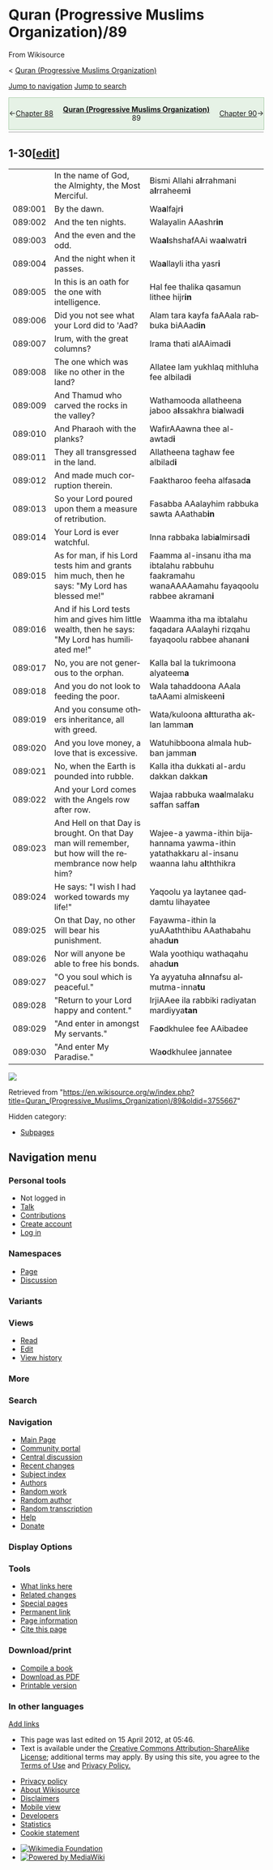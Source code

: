 <div id="mw-page-base" class="noprint">

</div>

<div id="mw-head-base" class="noprint">

</div>

<div id="content" class="mw-body" role="main">

<span id="top"></span>

<div id="siteNotice" class="mw-body-content">

</div>

<div class="mw-indicators mw-body-content">

</div>

# Quran (Progressive Muslims Organization)/89

<div id="bodyContent" class="mw-body-content">

<div id="siteSub" class="noprint">

From Wikisource

</div>

<div id="contentSub">

<span class="subpages">\< [Quran (Progressive Muslims
Organization)](/wiki/Quran_\(Progressive_Muslims_Organization\) "Quran (Progressive Muslims Organization)")</span>

</div>

<div id="contentSub2">

</div>

<div id="jump-to-nav">

</div>

[Jump to navigation](#mw-head) [Jump to search](#searchInput)

<div id="mw-content-text" class="mw-content-ltr" lang="en" dir="ltr">

<div class="mw-parser-output">

<div id="headerContainer" class="ws-noexport noprint">

<div id="navigationHeader" class="headertemplate" style="display:table; border-collapse:collapse; border-spacing:0px 0px; empty-cells:hide; border:1px solid #ACA; margin:0px auto 4px auto; width:100%;">

<div style="display:table-row-group; background-color:#E6F2E6;">

<div style="display:table-row;">

<div class="gen_header_backlink searchaux" style="display:table-cell; text-align:left; vertical-align:middle; width:20%;">

<span id="headerprevious" class="searchaux">←[Chapter
88](/wiki/Quran_\(Progressive_Muslims_Organization\)/88 "Quran (Progressive Muslims Organization)/88")</span>

</div>

<div class="gen_header_title" style="display:table-cell; text-align:center; width:60%;">

**<span id="header_title_text">[Quran (Progressive Muslims
Organization)](/wiki/Quran_\(Progressive_Muslims_Organization\) "Quran (Progressive Muslims Organization)")</span>**  
<span id="header_section_text">89</span>

</div>

<div class="gen_header_forelink searchaux" style="display:table-cell; text-align:right; vertical-align:middle; width:20%;">

<span id="headernext" class="searchaux">[Chapter
90](/wiki/Quran_\(Progressive_Muslims_Organization\)/90 "Quran (Progressive Muslims Organization)/90")→</span>

</div>

</div>

</div>

</div>

<div id="navigationNotes" class="header_notes searchaux" style="display:table; border-collapse:collapse; border-spacing:0px 0px; empty-cells:hide; border-bottom:1px solid #A0A0A0; font-size:0.90em; line-height:1.4; margin:0px auto 4px auto; width:100%;">

<div style="display:table-row-group; background-color:#FAFAFF;">

<div style="display:table-row;">

<div class="searchaux" style="display:table-cell;">

</div>

</div>

</div>

</div>

<div id="ws-data" class="ws-noexport" style="display:none; speak:none;">

<span id="ws-article-id">58092</span><span id="ws-title">[Quran
(Progressive Muslims
Organization)](/wiki/Quran_\(Progressive_Muslims_Organization\) "Quran (Progressive Muslims Organization)")
— *89*</span>

</div>

</div>

## <span id="1-30" class="mw-headline">1-30</span><span class="mw-editsection"><span class="mw-editsection-bracket">\[</span>[edit](/w/index.php?title=Quran_\(Progressive_Muslims_Organization\)/89&action=edit&section=1 "Edit section: 1-30")<span class="mw-editsection-bracket">\]</span></span>

|         |                                                                                                            |                                                                                                                                                                                                                                                                                                                        |
| ------- | ---------------------------------------------------------------------------------------------------------- | ---------------------------------------------------------------------------------------------------------------------------------------------------------------------------------------------------------------------------------------------------------------------------------------------------------------------- |
|         | In the name of God, the Almighty, the Most Merciful.                                                       | Bismi All<span class="underline">a</span>hi a**l**rra<span class="underline">h</span>m<span class="underline">a</span>ni a**l**rra<span class="underline">h</span>eem**i**                                                                                                                                             |
| 089:001 | By the dawn.                                                                                               | Wa**a**lfajr**i**                                                                                                                                                                                                                                                                                                      |
| 089:002 | And the ten nights.                                                                                        | Walay<span class="underline">a</span>lin AAashr**in**                                                                                                                                                                                                                                                                  |
| 089:003 | And the even and the odd.                                                                                  | Wa**al**shshafAAi wa**a**lwatr**i**                                                                                                                                                                                                                                                                                    |
| 089:004 | And the night when it passes.                                                                              | Wa**a**llayli i<span class="underline">tha</span> yasr**i**                                                                                                                                                                                                                                                            |
| 089:005 | In this is an oath for the one with intelligence.                                                          | Hal fee <span class="underline">tha</span>lika qasamun li<span class="underline">th</span>ee <span class="underline">h</span>ijr**in**                                                                                                                                                                                 |
| 089:006 | Did you not see what your Lord did to 'Aad?                                                                | Alam tara kayfa faAAala rabbuka biAA<span class="underline">a</span>d**in**                                                                                                                                                                                                                                            |
| 089:007 | Irum, with the great columns?                                                                              | Irama <span class="underline">tha</span>ti alAAim<span class="underline">a</span>d**i**                                                                                                                                                                                                                                |
| 089:008 | The one which was like no other in the land?                                                               | Allatee lam yukhlaq mithluh<span class="underline">a</span> fee albil<span class="underline">a</span>d**i**                                                                                                                                                                                                            |
| 089:009 | And Thamud who carved the rocks in the valley?                                                             | Wathamooda alla<span class="underline">th</span>eena j<span class="underline">a</span>boo a**l**<span class="underline">ss</span>akhra bi**a**lw<span class="underline">a</span>d**i**                                                                                                                                 |
| 089:010 | And Pharaoh with the planks?                                                                               | WafirAAawna <span class="underline">th</span>ee al-awt<span class="underline">a</span>d**i**                                                                                                                                                                                                                           |
| 089:011 | They all transgressed in the land.                                                                         | Alla<span class="underline">th</span>eena <span class="underline">t</span>aghaw fee albil<span class="underline">a</span>d**i**                                                                                                                                                                                        |
| 089:012 | And made much corruption therein.                                                                          | Faaktharoo feeh<span class="underline">a</span> alfas<span class="underline">a</span>d**a**                                                                                                                                                                                                                            |
| 089:013 | So your Lord poured upon them a measure of retribution.                                                    | Fa<span class="underline">s</span>abba AAalayhim rabbuka saw<span class="underline">t</span>a AAa<span class="underline">tha</span>b**in**                                                                                                                                                                             |
| 089:014 | Your Lord is ever watchful.                                                                                | Inna rabbaka labi**a**lmir<span class="underline">sa</span>d**i**                                                                                                                                                                                                                                                      |
| 089:015 | As for man, if his Lord tests him and grants him much, then he says: "My Lord has blessed me\!"            | Faamm<span class="underline">a</span> al-ins<span class="underline">a</span>nu i<span class="underline">tha</span> m<span class="underline">a</span> ibtal<span class="underline">a</span>hu rabbuhu faakramahu wanaAAAAamahu fayaqoolu rabbee akraman**i**                                                            |
| 089:016 | And if his Lord tests him and gives him little wealth, then he says: "My Lord has humiliated me\!"         | Waamm<span class="underline">a</span> i<span class="underline">tha</span> m<span class="underline">a</span> ibtal<span class="underline">a</span>hu faqadara AAalayhi rizqahu fayaqoolu rabbee ah<span class="underline">a</span>nan**i**                                                                              |
| 089:017 | No, you are not generous to the orphan.                                                                    | Kall<span class="underline">a</span> bal l<span class="underline">a</span> tukrimoona alyateem**a**                                                                                                                                                                                                                    |
| 089:018 | And you do not look to feeding the poor.                                                                   | Wal<span class="underline">a</span> ta<span class="underline">hadd</span>oona AAal<span class="underline">a</span> <span class="underline">t</span>aAA<span class="underline">a</span>mi almiskeen**i**                                                                                                                |
| 089:019 | And you consume others inheritance, all with greed.                                                        | Wata/kuloona a**l**ttur<span class="underline">a</span>tha aklan lamm<span class="underline">a</span>**n**                                                                                                                                                                                                             |
| 089:020 | And you love money, a love that is excessive.                                                              | Watu<span class="underline">h</span>ibboona alm<span class="underline">a</span>la <span class="underline">h</span>ubban jamm<span class="underline">a</span>**n**                                                                                                                                                      |
| 089:021 | No, when the Earth is pounded into rubble.                                                                 | Kall<span class="underline">a</span> i<span class="underline">tha</span> dukkati al-ar<span class="underline">d</span>u dakkan dakk<span class="underline">a</span>**n**                                                                                                                                               |
| 089:022 | And your Lord comes with the Angels row after row.                                                         | Waj<span class="underline">a</span>a rabbuka wa**a**lmalaku <span class="underline">s</span>affan <span class="underline">s</span>aff<span class="underline">a</span>**n**                                                                                                                                             |
| 089:023 | And Hell on that Day is brought. On that Day man will remember, but how will the remembrance now help him? | Wajee-a yawma-i<span class="underline">th</span>in bijahannama yawma-i<span class="underline">th</span>in yata<span class="underline">th</span>akkaru al-ins<span class="underline">a</span>nu waann<span class="underline">a</span> lahu a**l**<span class="underline">thth</span>ikr<span class="underline">a</span> |
| 089:024 | He says: "I wish I had worked towards my life\!"                                                           | Yaqoolu y<span class="underline">a</span> laytanee qaddamtu li<span class="underline">h</span>ay<span class="underline">a</span>tee                                                                                                                                                                                    |
| 089:025 | On that Day, no other will bear his punishment.                                                            | Fayawma-i<span class="underline">th</span>in l<span class="underline">a</span> yuAAa<span class="underline">thth</span>ibu AAa<span class="underline">tha</span>bahu a<span class="underline">h</span>ad**un**                                                                                                         |
| 089:026 | Nor will anyone be able to free his bonds.                                                                 | Wal<span class="underline">a</span> yoothiqu wath<span class="underline">a</span>qahu a<span class="underline">h</span>ad**un**                                                                                                                                                                                        |
| 089:027 | "O you soul which is peaceful."                                                                            | Y<span class="underline">a</span> ayyatuh<span class="underline">a</span> a**l**nnafsu almu<span class="underline">t</span>ma-inna**tu**                                                                                                                                                                               |
| 089:028 | "Return to your Lord happy and content."                                                                   | IrjiAAee il<span class="underline">a</span> rabbiki r<span class="underline">ad</span>iyatan mar<span class="underline">d</span>iyya**tan**                                                                                                                                                                            |
| 089:029 | "And enter in amongst My servants."                                                                        | Fa**o**dkhulee fee AAib<span class="underline">a</span>dee                                                                                                                                                                                                                                                             |
| 089:030 | "And enter My Paradise."                                                                                   | Wa**o**dkhulee jannatee                                                                                                                                                                                                                                                                                                |

</div>

![](//en.wikisource.org/wiki/Special:CentralAutoLogin/start?type=1x1)

<div class="printfooter">

Retrieved from
"<https://en.wikisource.org/w/index.php?title=Quran_(Progressive_Muslims_Organization)/89&oldid=3755667>"

</div>

</div>

<div id="catlinks" class="catlinks catlinks-allhidden" data-mw="interface">

<div id="mw-hidden-catlinks" class="mw-hidden-catlinks mw-hidden-cats-hidden">

Hidden category:

  - [Subpages](/wiki/Category:Subpages "Category:Subpages")

</div>

</div>

</div>

</div>

<div id="mw-navigation">

## Navigation menu

<div id="mw-head">

### <span>Personal tools</span>

<div class="body vector-menu-content">

  - <span id="pt-anonuserpage">Not logged in</span>
  - <span id="pt-anontalk">[Talk](/wiki/Special:MyTalk "Discussion about edits from this IP address [n]")</span>
  - <span id="pt-anoncontribs">[Contributions](/wiki/Special:MyContributions "A list of edits made from this IP address [y]")</span>
  - <span id="pt-createaccount">[Create
    account](/w/index.php?title=Special:CreateAccount&returnto=Quran+%28Progressive+Muslims+Organization%29%2F89 "You are encouraged to create an account and log in; however, it is not mandatory")</span>
  - <span id="pt-login">[Log
    in](/w/index.php?title=Special:UserLogin&returnto=Quran+%28Progressive+Muslims+Organization%29%2F89 "You are encouraged to log in; however, it is not mandatory [o]")</span>

</div>

<div id="left-navigation">

### <span>Namespaces</span>

<div class="body vector-menu-content">

  - <span id="ca-nstab-main">[Page](/wiki/Quran_\(Progressive_Muslims_Organization\)/89 "View the content page [c]")</span>
  - <span id="ca-talk">[Discussion](/w/index.php?title=Talk:Quran_\(Progressive_Muslims_Organization\)/89&action=edit&redlink=1 "Discussion about the content page (page does not exist) [t]")</span>

</div>

### <span>Variants</span>

<div class="body vector-menu-content">

</div>

</div>

<div id="right-navigation">

### <span>Views</span>

<div class="body vector-menu-content">

  - <span id="ca-view">[Read](/wiki/Quran_\(Progressive_Muslims_Organization\)/89)</span>
  - <span id="ca-edit">[Edit](/w/index.php?title=Quran_\(Progressive_Muslims_Organization\)/89&action=edit "Edit this page [e]")</span>
  - <span id="ca-history">[View
    history](/w/index.php?title=Quran_\(Progressive_Muslims_Organization\)/89&action=history "Past revisions of this page [h]")</span>

</div>

### <span>More</span>

<div class="body vector-menu-content">

</div>

<div id="p-search" role="search">

### Search

<div id="simpleSearch" data-search-loc="header-moved">

</div>

</div>

</div>

</div>

<div id="mw-panel">

<div id="p-logo" role="banner">

[](/wiki/Main_Page "Visit the main page")

</div>

### <span>Navigation</span>

<div class="body vector-menu-content">

  - <span id="n-mainpage">[Main
    Page](/wiki/Main_Page "Visit the main page [z]")</span>
  - <span id="n-portal">[Community
    portal](/wiki/Wikisource:Community_portal "About the project, what you can do, where to find things")</span>
  - <span id="n-scriptorium">[Central
    discussion](/wiki/Wikisource:Scriptorium)</span>
  - <span id="n-recentchanges">[Recent
    changes](/wiki/Special:RecentChanges "A list of recent changes in the wiki [r]")</span>
  - <span id="n-subjectindex">[Subject
    index](/wiki/Portal:Portals)</span>
  - <span id="n-categoryauthors">[Authors](/wiki/Category:Authors_by_alphabetical_order)</span>
  - <span id="n-randomwork">[Random
    work](/wiki/Special:RandomRootpage/Main)</span>
  - <span id="n-randomauthor">[Random
    author](/wiki/Special:Random/Author)</span>
  - <span id="n-randomindex">[Random
    transcription](/wiki/Special:Random/Index)</span>
  - <span id="n-help">[Help](/wiki/Help:Contents "The place to find out")</span>
  - <span id="n-sitesupport">[Donate](//donate.wikimedia.org/wiki/Special:FundraiserRedirector?utm_source=donate&utm_medium=sidebar&utm_campaign=C13_en.wikisource.org&uselang=en "Support us")</span>

</div>

### <span>Display Options</span>

<div class="body vector-menu-content">

</div>

### <span>Tools</span>

<div class="body vector-menu-content">

  - <span id="t-whatlinkshere">[What links
    here](/wiki/Special:WhatLinksHere/Quran_\(Progressive_Muslims_Organization\)/89 "A list of all wiki pages that link here [j]")</span>
  - <span id="t-recentchangeslinked">[Related
    changes](/wiki/Special:RecentChangesLinked/Quran_\(Progressive_Muslims_Organization\)/89 "Recent changes in pages linked from this page [k]")</span>
  - <span id="t-specialpages">[Special
    pages](/wiki/Special:SpecialPages "A list of all special pages [q]")</span>
  - <span id="t-permalink">[Permanent
    link](/w/index.php?title=Quran_\(Progressive_Muslims_Organization\)/89&oldid=3755667 "Permanent link to this revision of the page")</span>
  - <span id="t-info">[Page
    information](/w/index.php?title=Quran_\(Progressive_Muslims_Organization\)/89&action=info "More information about this page")</span>
  - <span id="t-cite">[Cite this
    page](/w/index.php?title=Special:CiteThisPage&page=Quran_%28Progressive_Muslims_Organization%29%2F89&id=3755667&wpFormIdentifier=titleform "Information on how to cite this page")</span>

</div>

### <span>Download/print</span>

<div class="body vector-menu-content">

  - <span id="coll-create_a_book">[Compile a
    book](/w/index.php?title=Special:Book&bookcmd=book_creator&referer=Quran+%28Progressive+Muslims+Organization%29%2F89)</span>
  - <span id="coll-download-as-rl">[Download as
    PDF](/w/index.php?title=Special:DownloadAsPdf&page=Quran_%28Progressive_Muslims_Organization%29%2F89&action=show-download-screen)</span>
  - <span id="t-print">[Printable
    version](/w/index.php?title=Quran_\(Progressive_Muslims_Organization\)/89&printable=yes "Printable version of this page [p]")</span>

</div>

### <span>In other languages</span>

<div class="body vector-menu-content">

<div class="after-portlet after-portlet-lang">

<span class="uls-after-portlet-link"></span><span class="wb-langlinks-add wb-langlinks-link">[Add
links](https://www.wikidata.org/wiki/Special:NewItem?site=enwikisource&page=Quran+%28Progressive+Muslims+Organization%29%2F89 "Add interlanguage links")</span>

</div>

</div>

</div>

</div>

  - <span id="footer-info-lastmod">This page was last edited on 15 April
    2012, at 05:46.</span>
  - <span id="footer-info-copyright">Text is available under the
    [Creative Commons Attribution-ShareAlike
    License](//creativecommons.org/licenses/by-sa/3.0/); additional
    terms may apply. By using this site, you agree to the [Terms of
    Use](//wikimediafoundation.org/wiki/Terms_of_Use) and [Privacy
    Policy.](//wikimediafoundation.org/wiki/Privacy_policy)  
    </span>

<!-- end list -->

  - <span id="footer-places-privacy">[Privacy
    policy](https://foundation.wikimedia.org/wiki/Privacy_policy "wmf:Privacy policy")</span>
  - <span id="footer-places-about">[About
    Wikisource](/wiki/Wikisource:About "Wikisource:About")</span>
  - <span id="footer-places-disclaimer">[Disclaimers](/wiki/Wikisource:General_disclaimer "Wikisource:General disclaimer")</span>
  - <span id="footer-places-mobileview">[Mobile
    view](//en.m.wikisource.org/w/index.php?title=Quran_\(Progressive_Muslims_Organization\)/89&mobileaction=toggle_view_mobile)</span>
  - <span id="footer-places-developers">[Developers](https://www.mediawiki.org/wiki/Special:MyLanguage/How_to_contribute)</span>
  - <span id="footer-places-statslink">[Statistics](https://stats.wikimedia.org/#/en.wikisource.org)</span>
  - <span id="footer-places-cookiestatement">[Cookie
    statement](https://foundation.wikimedia.org/wiki/Cookie_statement)</span>

<!-- end list -->

  - <span id="footer-copyrightico">[![Wikimedia
    Foundation](/static/images/footer/wikimedia-button.png)](https://wikimediafoundation.org/)</span>
  - <span id="footer-poweredbyico">[![Powered by
    MediaWiki](/static/images/footer/poweredby_mediawiki_88x31.png)](https://www.mediawiki.org/)</span>

<div style="clear: both;">

</div>
